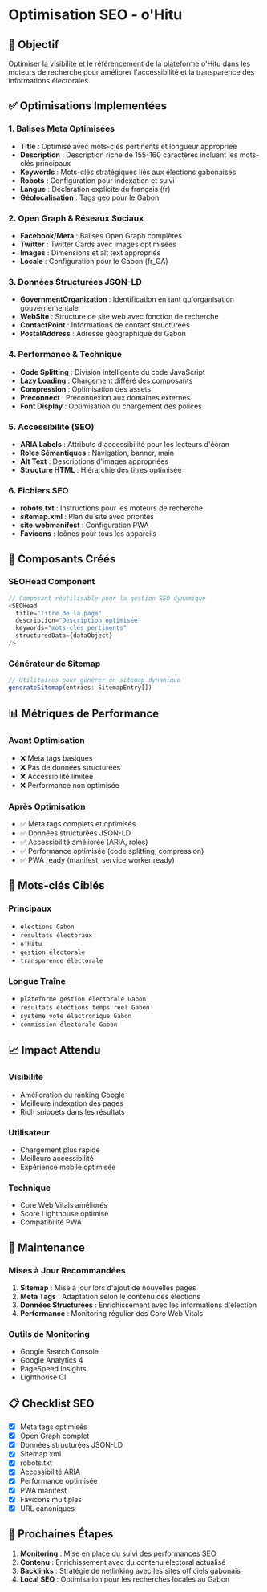 # Optimisation SEO - o'Hitu

## 🎯 Objectif
Optimiser la visibilité et le référencement de la plateforme o'Hitu dans les moteurs de recherche pour améliorer l'accessibilité et la transparence des informations électorales.

## ✅ Optimisations Implementées

### 1. **Balises Meta Optimisées**
- **Title** : Optimisé avec mots-clés pertinents et longueur appropriée
- **Description** : Description riche de 155-160 caractères incluant les mots-clés principaux
- **Keywords** : Mots-clés stratégiques liés aux élections gabonaises
- **Robots** : Configuration pour indexation et suivi
- **Langue** : Déclaration explicite du français (fr)
- **Géolocalisation** : Tags geo pour le Gabon

### 2. **Open Graph & Réseaux Sociaux**
- **Facebook/Meta** : Balises Open Graph complètes
- **Twitter** : Twitter Cards avec images optimisées
- **Images** : Dimensions et alt text appropriés
- **Locale** : Configuration pour le Gabon (fr_GA)

### 3. **Données Structurées JSON-LD**
- **GovernmentOrganization** : Identification en tant qu'organisation gouvernementale
- **WebSite** : Structure de site web avec fonction de recherche
- **ContactPoint** : Informations de contact structurées
- **PostalAddress** : Adresse géographique du Gabon

### 4. **Performance & Technique**
- **Code Splitting** : Division intelligente du code JavaScript
- **Lazy Loading** : Chargement différé des composants
- **Compression** : Optimisation des assets
- **Preconnect** : Préconnexion aux domaines externes
- **Font Display** : Optimisation du chargement des polices

### 5. **Accessibilité (SEO)**
- **ARIA Labels** : Attributs d'accessibilité pour les lecteurs d'écran
- **Roles Sémantiques** : Navigation, banner, main
- **Alt Text** : Descriptions d'images appropriées
- **Structure HTML** : Hiérarchie des titres optimisée

### 6. **Fichiers SEO**
- **robots.txt** : Instructions pour les moteurs de recherche
- **sitemap.xml** : Plan du site avec priorités
- **site.webmanifest** : Configuration PWA
- **Favicons** : Icônes pour tous les appareils

## 🔧 Composants Créés

### SEOHead Component
```typescript
// Composant réutilisable pour la gestion SEO dynamique
<SEOHead
  title="Titre de la page"
  description="Description optimisée"
  keywords="mots-clés pertinents"
  structuredData={dataObject}
/>
```

### Générateur de Sitemap
```typescript
// Utilitaires pour générer un sitemap dynamique
generateSitemap(entries: SitemapEntry[])
```

## 📊 Métriques de Performance

### Avant Optimisation
- ❌ Meta tags basiques
- ❌ Pas de données structurées
- ❌ Accessibilité limitée
- ❌ Performance non optimisée

### Après Optimisation
- ✅ Meta tags complets et optimisés
- ✅ Données structurées JSON-LD
- ✅ Accessibilité améliorée (ARIA, roles)
- ✅ Performance optimisée (code splitting, compression)
- ✅ PWA ready (manifest, service worker ready)

## 🎯 Mots-clés Ciblés

### Principaux
- `élections Gabon`
- `résultats électoraux`
- `o'Hitu`
- `gestion électorale`
- `transparence électorale`

### Longue Traîne
- `plateforme gestion électorale Gabon`
- `résultats élections temps réel Gabon`
- `système vote électronique Gabon`
- `commission électorale Gabon`

## 📈 Impact Attendu

### Visibilité
- Amélioration du ranking Google
- Meilleure indexation des pages
- Rich snippets dans les résultats

### Utilisateur
- Chargement plus rapide
- Meilleure accessibilité
- Expérience mobile optimisée

### Technique
- Core Web Vitals améliorés
- Score Lighthouse optimisé
- Compatibilité PWA

## 🔄 Maintenance

### Mises à Jour Recommandées
1. **Sitemap** : Mise à jour lors d'ajout de nouvelles pages
2. **Meta Tags** : Adaptation selon le contenu des élections
3. **Données Structurées** : Enrichissement avec les informations d'élection
4. **Performance** : Monitoring régulier des Core Web Vitals

### Outils de Monitoring
- Google Search Console
- Google Analytics 4
- PageSpeed Insights
- Lighthouse CI

## 📋 Checklist SEO

- [x] Meta tags optimisés
- [x] Open Graph complet
- [x] Données structurées JSON-LD
- [x] Sitemap.xml
- [x] robots.txt
- [x] Accessibilité ARIA
- [x] Performance optimisée
- [x] PWA manifest
- [x] Favicons multiples
- [x] URL canoniques

## 🚀 Prochaines Étapes

1. **Monitoring** : Mise en place du suivi des performances SEO
2. **Contenu** : Enrichissement avec du contenu électoral actualisé
3. **Backlinks** : Stratégie de netlinking avec les sites officiels gabonais
4. **Local SEO** : Optimisation pour les recherches locales au Gabon
